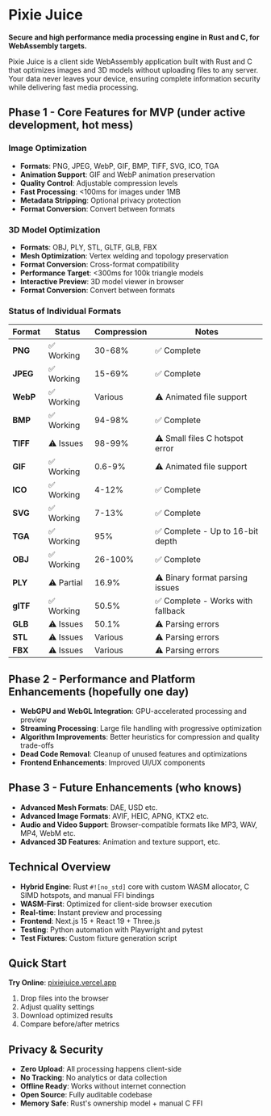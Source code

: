 # Pixie Juice

**Secure and high performance media processing engine in Rust and C, for WebAssembly targets.**

Pixie Juice is a client side WebAssembly application built with Rust and C that optimizes images and 3D models without uploading files to any server. Your data never leaves your device, ensuring complete information security while delivering fast media processing.

## Phase 1 - Core Features for MVP (under active development, hot mess)

### Image Optimization

- **Formats**: PNG, JPEG, WebP, GIF, BMP, TIFF, SVG, ICO, TGA
- **Animation Support**: GIF and WebP animation preservation
- **Quality Control**: Adjustable compression levels
- **Fast Processing**: <100ms for images under 1MB
- **Metadata Stripping**: Optional privacy protection
- **Format Conversion**: Convert between formats

### 3D Model Optimization

- **Formats**: OBJ, PLY, STL, GLTF, GLB, FBX
- **Mesh Optimization**: Vertex welding and topology preservation
- **Format Conversion**: Cross-format compatibility
- **Performance Target**: <300ms for 100k triangle models
- **Interactive Preview**: 3D model viewer in browser
- **Format Conversion**: Convert between formats

### Status of Individual Formats

| Format | Status | Compression | Notes |
|--------|--------|-------------|----------|
| **PNG** | ✅ Working | 30-68% | ✅ Complete |
| **JPEG** | ✅ Working | 15-69% | ✅ Complete |
| **WebP** | ✅ Working | Various | ⚠️ Animated file support |
| **BMP** | ✅ Working | 94-98% | ✅ Complete |
| **TIFF** | ⚠️ Issues | 98-99% | ⚠️ Small files C hotspot error |
| **GIF** | ✅ Working | 0.6-9% | ⚠️ Animated file support |
| **ICO** | ✅ Working | 4-12% | ✅ Complete |
| **SVG** | ✅ Working | 7-13% | ✅ Complete |
| **TGA** | ✅ Working | 95% | ✅ Complete - Up to 16-bit depth |
| **OBJ** | ✅ Working | 26-100% | ✅ Complete |
| **PLY** | ⚠️ Partial | 16.9% | ⚠️ Binary format parsing issues |
| **glTF** | ✅ Working | 50.5% | ✅ Complete - Works with fallback |
| **GLB** | ⚠️ Issues | 50.1% | ⚠️ Parsing errors |
| **STL** | ⚠️ Issues | Various | ⚠️ Parsing errors |
| **FBX** | ⚠️ Issues | Various | ⚠️ Parsing errors |

## Phase 2 - Performance and Platform Enhancements (hopefully one day)

- **WebGPU and WebGL Integration**: GPU-accelerated processing and preview
- **Streaming Processing**: Large file handling with progressive optimization
- **Algorithm Improvements**: Better heuristics for compression and quality trade-offs
- **Dead Code Removal**: Cleanup of unused features and optimizations
- **Frontend Enhancements**: Improved UI/UX components

## Phase 3 - Future Enhancements (who knows)

- **Advanced Mesh Formats**: DAE, USD etc.
- **Advanced Image Formats**: AVIF, HEIC, APNG, KTX2 etc.
- **Audio and Video Support**: Browser-compatible formats like MP3, WAV, MP4, WebM etc.
- **Advanced 3D Features**: Animation and texture support, etc.

## Technical Overview

- **Hybrid Engine**: Rust `#![no_std]` core with custom WASM allocator, C SIMD hotspots, and manual FFI bindings
- **WASM-First**: Optimized for client-side browser execution
- **Real-time**: Instant preview and processing
- **Frontend**: Next.js 15 + React 19 + Three.js
- **Testing**: Python automation with Playwright and pytest
- **Test Fixtures**: Custom fixture generation script

## Quick Start

**Try Online**: [pixiejuice.vercel.app](https://pixiejuice.vercel.app/)

1. Drop files into the browser
2. Adjust quality settings
3. Download optimized results
4. Compare before/after metrics

## Privacy & Security

- **Zero Upload**: All processing happens client-side
- **No Tracking**: No analytics or data collection  
- **Offline Ready**: Works without internet connection
- **Open Source**: Fully auditable codebase
- **Memory Safe**: Rust's ownership model + manual C FFI
